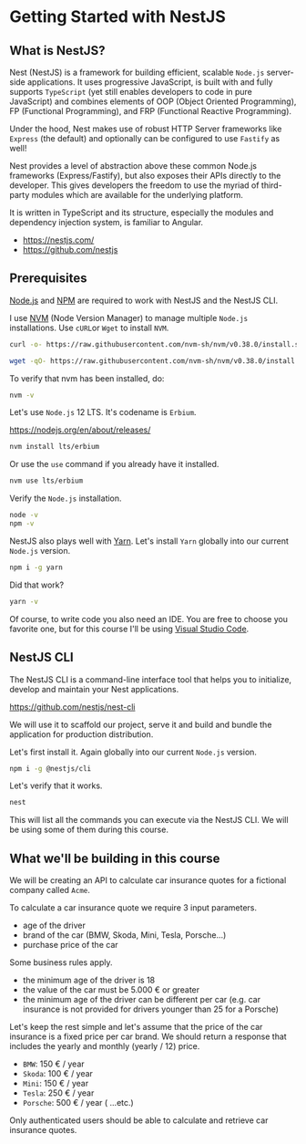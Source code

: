 # Getting Started with NestJS

## What is NestJS?

Nest (NestJS) is a framework for building efficient, scalable `Node.js` server-side applications. It uses progressive JavaScript, is built with and fully supports `TypeScript` (yet still enables developers to code in pure JavaScript) and combines elements of OOP (Object Oriented Programming), FP (Functional Programming), and FRP (Functional Reactive Programming).

Under the hood, Nest makes use of robust HTTP Server frameworks like `Express` (the default) and optionally can be configured to use `Fastify` as well!

Nest provides a level of abstraction above these common Node.js frameworks (Express/Fastify), but also exposes their APIs directly to the developer. This gives developers the freedom to use the myriad of third-party modules which are available for the underlying platform.

It is written in TypeScript and its structure, especially the modules and dependency injection system, is familiar to Angular.

* https://nestjs.com/
* https://github.com/nestjs

## Prerequisites

[Node.js](https://nodejs.org/en/) and [NPM](https://nodejs.org/en/) are required to work with NestJS and the NestJS CLI.

I use [NVM](https://github.com/nvm-sh/nvm) (Node Version Manager) to manage multiple `Node.js` installations. Use `cURL`or `Wget` to install `NVM`.

```sh
curl -o- https://raw.githubusercontent.com/nvm-sh/nvm/v0.38.0/install.sh | bash
```

```sh
wget -qO- https://raw.githubusercontent.com/nvm-sh/nvm/v0.38.0/install.sh | bash
````

To verify that nvm has been installed, do:

```sh
nvm -v
```

Let's use `Node.js` 12 LTS. It's codename is `Erbium`.

https://nodejs.org/en/about/releases/

```sh
nvm install lts/erbium
```

Or use the `use` command if you already have it installed.

```sh
nvm use lts/erbium
```

Verify the `Node.js` installation.

```sh
node -v
npm -v
```

NestJS also plays well with [Yarn](https://yarnpkg.com/). Let's install `Yarn` globally into our current `Node.js` version.

```sh
npm i -g yarn
```

Did that work?

```sh
yarn -v
```

Of course, to write code you also need an IDE. You are free to choose you favorite one, but for this course I'll be using [Visual Studio Code](https://code.visualstudio.com/).

## NestJS CLI

The NestJS CLI is a command-line interface tool that helps you to initialize, develop and maintain your Nest applications.

https://github.com/nestjs/nest-cli

We will use it to scaffold our project, serve it and build and bundle the application for production distribution.

Let's first install it. Again globally into our current `Node.js` version.

```sh
npm i -g @nestjs/cli
```

Let's verify that it works.

```sh
nest
```

This will list all the commands you can execute via the NestJS CLI. We will be using some of them during this course.

## What we'll be building in this course

We will be creating an API to calculate car insurance quotes for a fictional company called `Acme`.

To calculate a car insurance quote we require 3 input parameters.

* age of the driver
* brand of the car (BMW, Skoda, Mini, Tesla, Porsche...)
* purchase price of the car

Some business rules apply.

- the minimum age of the driver is 18
- the value of the car must be 5.000 € or greater
- the minimum age of the driver can be different per car (e.g. car insurance is not provided for drivers younger than 25 for a Porsche)

Let's keep the rest simple and let's assume that the price of the car insurance is a fixed price per car brand. We should return a response that includes the yearly and monthly (yearly / 12) price.

* `BMW`: 150 € / year
* `Skoda`: 100  €  / year
* `Mini`: 150  € / year
* `Tesla`: 250  € / year
* `Porsche`: 500  € / year
( ...etc.)

Only authenticated users should be able to calculate and retrieve car insurance quotes.